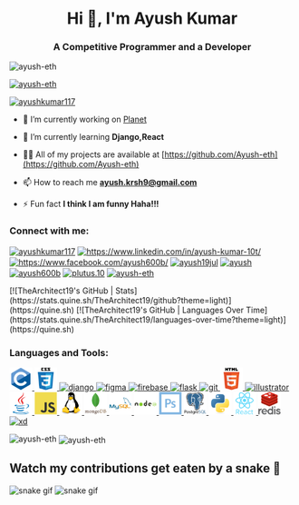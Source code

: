 <h1 align="center">Hi 👋, I'm Ayush Kumar</h1>
<h3 align="center">A Competitive Programmer and a Developer</h3>

<p align="left"> <img src="https://komarev.com/ghpvc/?username=ayush-eth&label=Profile%20views&color=0e75b6&style=flat" alt="ayush-eth" /> </p>

<p align="left"> <a href="https://github.com/ryo-ma/github-profile-trophy"><img src="https://github-profile-trophy.vercel.app/?username=ayush-eth" alt="ayush-eth" /></a> </p>

<p align="left"> <a href="https://twitter.com/ayushkumar117" target="blank"><img src="https://img.shields.io/twitter/follow/ayushkumar117?logo=twitter&style=for-the-badge" alt="ayushkumar117" /></a> </p>

- 🔭 I’m currently working on [Planet](https://the-planet.herokuapp.com/)

- 🌱 I’m currently learning **Django,React**

- 👨‍💻 All of my projects are available at [https://github.com/Ayush-eth](https://github.com/Ayush-eth)

- 📫 How to reach me **ayush.krsh9@gmail.com**

- ⚡ Fun fact **I think I am funny Haha!!!**

<h3 align="left">Connect with me:</h3>
<p align="left">
<a href="https://twitter.com/ayushkumar117" target="blank"><img align="center" src="https://raw.githubusercontent.com/rahuldkjain/github-profile-readme-generator/master/src/images/icons/Social/twitter.svg" alt="ayushkumar117" height="30" width="40" /></a>
<a href="https://linkedin.com/in/https://www.linkedin.com/in/ayush-kumar-10t/" target="blank"><img align="center" src="https://raw.githubusercontent.com/rahuldkjain/github-profile-readme-generator/master/src/images/icons/Social/linked-in-alt.svg" alt="https://www.linkedin.com/in/ayush-kumar-10t/" height="30" width="40" /></a>
<a href="https://fb.com/https://www.facebook.com/ayush600b/" target="blank"><img align="center" src="https://raw.githubusercontent.com/rahuldkjain/github-profile-readme-generator/master/src/images/icons/Social/facebook.svg" alt="https://www.facebook.com/ayush600b/" height="30" width="40" /></a>
<a href="https://instagram.com/ayush19jul" target="blank"><img align="center" src="https://raw.githubusercontent.com/rahuldkjain/github-profile-readme-generator/master/src/images/icons/Social/instagram.svg" alt="ayush19jul" height="30" width="40" /></a>
<a href="https://www.youtube.com/c/ayush" target="blank"><img align="center" src="https://raw.githubusercontent.com/rahuldkjain/github-profile-readme-generator/master/src/images/icons/Social/youtube.svg" alt="ayush" height="30" width="40" /></a>
<a href="https://www.codechef.com/users/ayush600b" target="blank"><img align="center" src="https://cdn.jsdelivr.net/npm/simple-icons@3.1.0/icons/codechef.svg" alt="ayush600b" height="30" width="40" /></a>
<a href="https://codeforces.com/profile/plutus.10" target="blank"><img align="center" src="https://raw.githubusercontent.com/rahuldkjain/github-profile-readme-generator/master/src/images/icons/Social/codeforces.svg" alt="plutus.10" height="30" width="40" /></a>
<a href="https://www.leetcode.com/ayush-eth" target="blank"><img align="center" src="https://raw.githubusercontent.com/rahuldkjain/github-profile-readme-generator/master/src/images/icons/Social/leet-code.svg" alt="ayush-eth" height="30" width="40" /></a>
</p>
[![TheArchitect19's GitHub | Stats](https://stats.quine.sh/TheArchitect19/github?theme=light)](https://quine.sh)
[![TheArchitect19's GitHub | Languages Over Time](https://stats.quine.sh/TheArchitect19/languages-over-time?theme=light)](https://quine.sh)
<h3 align="left">Languages and Tools:</h3>
<p align="left"> <a href="https://www.cprogramming.com/" target="_blank" rel="noreferrer"> <img src="https://raw.githubusercontent.com/devicons/devicon/master/icons/c/c-original.svg" alt="c" width="40" height="40"/> </a> <a href="https://www.w3schools.com/css/" target="_blank" rel="noreferrer"> <img src="https://raw.githubusercontent.com/devicons/devicon/master/icons/css3/css3-original-wordmark.svg" alt="css3" width="40" height="40"/> </a> <a href="https://www.djangoproject.com/" target="_blank" rel="noreferrer"> <img src="https://cdn.worldvectorlogo.com/logos/django.svg" alt="django" width="40" height="40"/> </a> <a href="https://www.figma.com/" target="_blank" rel="noreferrer"> <img src="https://www.vectorlogo.zone/logos/figma/figma-icon.svg" alt="figma" width="40" height="40"/> </a> <a href="https://firebase.google.com/" target="_blank" rel="noreferrer"> <img src="https://www.vectorlogo.zone/logos/firebase/firebase-icon.svg" alt="firebase" width="40" height="40"/> </a> <a href="https://flask.palletsprojects.com/" target="_blank" rel="noreferrer"> <img src="https://www.vectorlogo.zone/logos/pocoo_flask/pocoo_flask-icon.svg" alt="flask" width="40" height="40"/> </a> <a href="https://git-scm.com/" target="_blank" rel="noreferrer"> <img src="https://www.vectorlogo.zone/logos/git-scm/git-scm-icon.svg" alt="git" width="40" height="40"/> </a> <a href="https://www.w3.org/html/" target="_blank" rel="noreferrer"> <img src="https://raw.githubusercontent.com/devicons/devicon/master/icons/html5/html5-original-wordmark.svg" alt="html5" width="40" height="40"/> </a> <a href="https://www.adobe.com/in/products/illustrator.html" target="_blank" rel="noreferrer"> <img src="https://www.vectorlogo.zone/logos/adobe_illustrator/adobe_illustrator-icon.svg" alt="illustrator" width="40" height="40"/> </a> <a href="https://www.java.com" target="_blank" rel="noreferrer"> <img src="https://raw.githubusercontent.com/devicons/devicon/master/icons/java/java-original.svg" alt="java" width="40" height="40"/> </a> <a href="https://developer.mozilla.org/en-US/docs/Web/JavaScript" target="_blank" rel="noreferrer"> <img src="https://raw.githubusercontent.com/devicons/devicon/master/icons/javascript/javascript-original.svg" alt="javascript" width="40" height="40"/> </a> <a href="https://www.linux.org/" target="_blank" rel="noreferrer"> <img src="https://raw.githubusercontent.com/devicons/devicon/master/icons/linux/linux-original.svg" alt="linux" width="40" height="40"/> </a> <a href="https://www.mongodb.com/" target="_blank" rel="noreferrer"> <img src="https://raw.githubusercontent.com/devicons/devicon/master/icons/mongodb/mongodb-original-wordmark.svg" alt="mongodb" width="40" height="40"/> </a> <a href="https://www.mysql.com/" target="_blank" rel="noreferrer"> <img src="https://raw.githubusercontent.com/devicons/devicon/master/icons/mysql/mysql-original-wordmark.svg" alt="mysql" width="40" height="40"/> </a> <a href="https://nodejs.org" target="_blank" rel="noreferrer"> <img src="https://raw.githubusercontent.com/devicons/devicon/master/icons/nodejs/nodejs-original-wordmark.svg" alt="nodejs" width="40" height="40"/> </a> <a href="https://www.photoshop.com/en" target="_blank" rel="noreferrer"> <img src="https://raw.githubusercontent.com/devicons/devicon/master/icons/photoshop/photoshop-line.svg" alt="photoshop" width="40" height="40"/> </a> <a href="https://www.postgresql.org" target="_blank" rel="noreferrer"> <img src="https://raw.githubusercontent.com/devicons/devicon/master/icons/postgresql/postgresql-original-wordmark.svg" alt="postgresql" width="40" height="40"/> </a> <a href="https://www.python.org" target="_blank" rel="noreferrer"> <img src="https://raw.githubusercontent.com/devicons/devicon/master/icons/python/python-original.svg" alt="python" width="40" height="40"/> </a> <a href="https://reactjs.org/" target="_blank" rel="noreferrer"> <img src="https://raw.githubusercontent.com/devicons/devicon/master/icons/react/react-original-wordmark.svg" alt="react" width="40" height="40"/> </a> <a href="https://redis.io" target="_blank" rel="noreferrer"> <img src="https://raw.githubusercontent.com/devicons/devicon/master/icons/redis/redis-original-wordmark.svg" alt="redis" width="40" height="40"/> </a> <a href="https://www.adobe.com/products/xd.html" target="_blank" rel="noreferrer"> <img src="https://cdn.worldvectorlogo.com/logos/adobe-xd.svg" alt="xd" width="40" height="40"/> </a> </p>

<p><img align="left" src="https://github-readme-stats.vercel.app/api/top-langs?username=ayush-eth&show_icons=true&locale=en&layout=compact" alt="ayush-eth" /></p>

<p>&nbsp;<img align="center" src="https://github-readme-stats.vercel.app/api?username=ayush-eth&show_icons=true&locale=en" alt="ayush-eth" /></p>

## Watch my contributions get eaten by a snake 🐍
<!-- ![github contribution grid snake animation](https://raw.githubusercontent.com/TheArchitect19/snakegame/output/github-contribution-grid-snake-dark.svg#gh-dark-mode-only)![github contribution grid snake animation](https://raw.githubusercontent.com/TheArchitect19/snakegame/output/github-contribution-grid-snake.svg#gh-light-mode-only) -->
![snake gif](https://github.com/TheArchitect19/Actions/blob/output/github-contribution-grid-snake.svg)
![snake gif](https://github.com/TheArchitect19/TheArchitect19/blob/output/github-contribution-grid-snake.gif)
